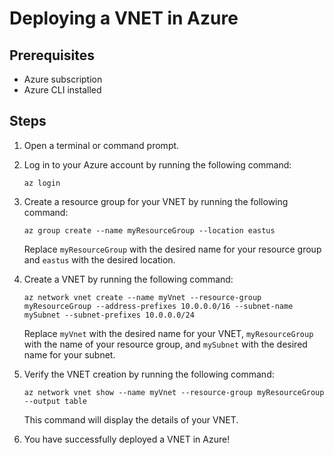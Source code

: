 # Deploying a VNET in Azure

## Prerequisites
- Azure subscription
- Azure CLI installed

## Steps

1. Open a terminal or command prompt.

2. Log in to your Azure account by running the following command:
    ```
    az login
    ```

3. Create a resource group for your VNET by running the following command:
    ```
    az group create --name myResourceGroup --location eastus
    ```

    Replace `myResourceGroup` with the desired name for your resource group and `eastus` with the desired location.

4. Create a VNET by running the following command:
    ```
    az network vnet create --name myVnet --resource-group myResourceGroup --address-prefixes 10.0.0.0/16 --subnet-name mySubnet --subnet-prefixes 10.0.0.0/24
    ```

    Replace `myVnet` with the desired name for your VNET, `myResourceGroup` with the name of your resource group, and `mySubnet` with the desired name for your subnet.

5. Verify the VNET creation by running the following command:
    ```
    az network vnet show --name myVnet --resource-group myResourceGroup --output table
    ```

    This command will display the details of your VNET.

6. You have successfully deployed a VNET in Azure!
